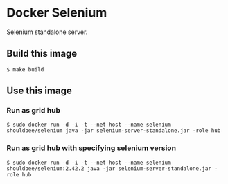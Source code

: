 # Docker Selenium

Selenium standalone server.


## Build this image

```console
$ make build
```

## Use this image

### Run as grid hub

```console
$ sudo docker run -d -i -t --net host --name selenium shouldbee/selenium java -jar selenium-server-standalone.jar -role hub
```

### Run as grid hub with specifying selenium version

```console
$ sudo docker run -d -i -t --net host --name selenium shouldbee/selenium:2.42.2 java -jar selenium-server-standalone.jar -role hub
```

